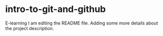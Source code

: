 # intro-to-git-and-github
E-learning
I am editing the README file. Adding some more details about the project description.
